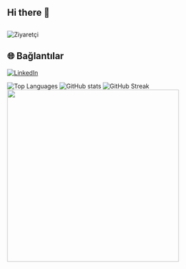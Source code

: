## Hi there 👋

<!--
**zeynepvera/zeynepvera** is a ✨ _special_ ✨ repository because its `README.md` (this file) appears on your GitHub profile.

Here are some ideas to get you started:

- 🔭 I’m currently working on ...
- 🌱 I’m currently learning ...
- 👯 I’m looking to collaborate on ...
- 🤔 I’m looking for help with ...
- 💬 Ask me about ...
- 📫 How to reach me: ...
- 😄 Pronouns: ...
- ⚡ Fun fact: ...



-->

## 

![Ziyaretçi](https://komarev.com/ghpvc/?username=zeynepvera&color=blue)
## 🌐 Bağlantılar

[![LinkedIn](https://img.shields.io/badge/LinkedIn-blue?style=for-the-badge&logo=linkedin)](https://www.linkedin.com/in/zeynepvera)

![Top Languages](https://github-readme-stats.vercel.app/api/top-langs/?username=zeynepvera&layout=compact&langs_count=6&theme=radical)
![GitHub stats](https://github-readme-stats.vercel.app/api?username=zeynepvera&show_icons=true&theme=radical)
![GitHub Streak](https://streak-stats.demolab.com/?user=zeynepvera&theme=radical)
<img src="https://media.giphy.com/media/L1R1tvI9svkIWwpVYr/giphy.gif" width="400"/>





